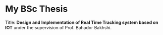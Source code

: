 # My BSc Thesis
Title: **Design and Implementation of Real Time Tracking system based on IOT**
under the supervision of Prof. Bahador Bakhshi.
